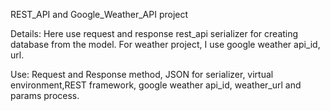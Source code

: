 REST_API and Google_Weather_API project 

Details: Here use request and response rest_api serializer for creating database  from the model. For weather project, I use google weather api_id, url.

Use: Request and Response method, JSON for serializer, virtual environment,REST framework, google weather api_id, weather_url and params process.
